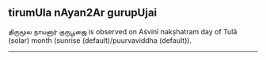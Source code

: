## tirumUla nAyan2Ar gurupUjai

திருமூல நாயனார் குருபூஜை is observed on Aśvinī nakṣhatram day of Tulā (solar) month (sunrise (default)/puurvaviddha (default)).


---
